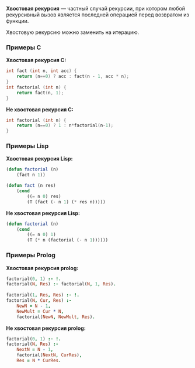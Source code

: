 **Хвостовая рекурсия** — частный случай рекурсии, при котором любой рекурсивный вызов является последней операцией перед возвратом из функции.

Хвостовую рекурсию можно заменить на итерацию.  


### Примеры C
**Хвостовая рекурсия C:**  
``` c
int fact (int n, int acc) {
    return (n==0) ? acc : fact(n - 1, acc * n);
}
int factorial (int n) {
    return fact(n, 1);
}
```

**Не хвостовая рекурсия C:**  
``` c
int factorial (int n) {
    return (n==0) ? 1 : n*factorial(n-1);
}
```

### Примеры Lisp 
**Хвостовая рекурсия Lisp:**  
``` lisp
(defun factorial (n)
    (fact n 1))

(defun fact (n res)
    (cond
        ((= n 0) res)
        (T (fact (- n 1) (* res n)))))
```

**Не хвостовая рекурсия Lisp:**  
``` lisp
(defun factorial (n)
    (cond
        ((= n 0) 1)
        (T (* n (factorial (- n 1))))))
```

### Примеры Prolog
**Хвостовая рекурсия prolog:**  
``` prolog
factorial(0, 1) :- !.
factorial(N, Res) :- factorial(N, 1, Res).
	
factorial(1, Res, Res) :- !.
factorial(N, Cur, Res) :- 
	NewN = N - 1,
	NewMult = Cur * N,
	factorial(NewN, NewMult, Res).
```

**Не хвостовая рекурсия prolog:**  
``` prolog
factorial(0, 1) :- !.
factorial(N, Res) :-
	NextN = N - 1,
	factorial(NextN, CurRes),
	Res = N * CurRes.	
```